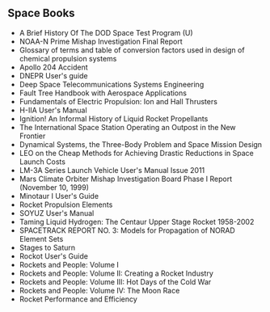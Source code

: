 
<h2>Space Books</h2>


<ul>

                             

 <li><a target="_blank" href="https://github.com/manjunath5496/Space-Books/blob/master/spc(1).pdf" style="text-decoration:none;">A Brief History Of The DOD Space Test Program (U)</a></li>

 <li><a target="_blank" href="https://github.com/manjunath5496/Space-Books/blob/master/spc(2).pdf" style="text-decoration:none;">NOAA-N Prime Mishap Investigation Final Report</a></li>

<li><a target="_blank" href="https://github.com/manjunath5496/Space-Books/blob/master/spc(3).pdf" style="text-decoration:none;">Glossary of terms and table of conversion factors used in design of chemical propulsion systems</a></li>
 <li><a target="_blank" href="https://github.com/manjunath5496/Space-Books/blob/master/spc(4).pdf" style="text-decoration:none;">Apollo 204 Accident</a></li>                              
<li><a target="_blank" href="https://github.com/manjunath5496/Space-Books/blob/master/spc(5).pdf" style="text-decoration:none;">DNEPR User's guide</a></li>
<li><a target="_blank" href="https://github.com/manjunath5496/Space-Books/blob/master/spc(6).pdf" style="text-decoration:none;">Deep Space Telecommunications
Systems Engineering</a></li>
 <li><a target="_blank" href="https://github.com/manjunath5496/Space-Books/blob/master/spc(7).pdf" style="text-decoration:none;">Fault Tree Handbook with Aerospace Applications </a></li>

 <li><a target="_blank" href="https://github.com/manjunath5496/Space-Books/blob/master/spc(8).pdf" style="text-decoration:none;"> Fundamentals of Electric
Propulsion: Ion and Hall Thrusters </a></li>
   <li><a target="_blank" href="https://github.com/manjunath5496/Space-Books/blob/master/spc(9).pdf" style="text-decoration:none;">H-IIA User's Manual</a></li>
  
   
 <li><a target="_blank" href="https://github.com/manjunath5496/Space-Books/blob/master/spc(10).pdf" style="text-decoration:none;">Ignition! An Informal History of Liquid Rocket Propellants </a></li>                              
<li><a target="_blank" href="https://github.com/manjunath5496/Space-Books/blob/master/spc(11).pdf" style="text-decoration:none;">The International Space Station
Operating an Outpost in the New Frontier</a></li>
<li><a target="_blank" href="https://github.com/manjunath5496/Space-Books/blob/master/spc(12).pdf" style="text-decoration:none;">Dynamical Systems, the Three-Body Problem
and Space Mission Design</a></li>
<li><a target="_blank" href="https://github.com/manjunath5496/Space-Books/blob/master/spc(13).pdf" style="text-decoration:none;">LEO on the Cheap
Methods for Achieving Drastic Reductions in Space Launch Costs</a></li>

<li><a target="_blank" href="https://github.com/manjunath5496/Space-Books/blob/master/spc(14).pdf" style="text-decoration:none;">LM-3A Series Launch Vehicle
User's Manual Issue 2011</a></li>
                              
<li><a target="_blank" href="https://github.com/manjunath5496/Space-Books/blob/master/spc(15).pdf" style="text-decoration:none;">Mars Climate Orbiter Mishap Investigation Board
Phase I Report (November 10, 1999)</a></li>

<li><a target="_blank" href="https://github.com/manjunath5496/Space-Books/blob/master/spc(16).pdf" style="text-decoration:none;">Minotaur I User's Guide</a></li>

  <li><a target="_blank" href="https://github.com/manjunath5496/Space-Books/blob/master/spc(17).pdf" style="text-decoration:none;">Rocket Propulsion Elements</a></li>   
  
<li><a target="_blank" href="https://github.com/manjunath5496/Space-Books/blob/master/spc(18).pdf" style="text-decoration:none;">SOYUZ User's Manual</a></li> 

  
<li><a target="_blank" href="https://github.com/manjunath5496/Space-Books/blob/master/spc(19).pdf" style="text-decoration:none;">Taming Liquid Hydrogen: The Centaur Upper Stage Rocket 1958-2002</a></li> 

<li><a target="_blank" href="https://github.com/manjunath5496/Space-Books/blob/master/spc(20).pdf" style="text-decoration:none;">SPACETRACK REPORT NO. 3: Models for Propagation of NORAD Element Sets</a></li>

<li><a target="_blank" href="https://github.com/manjunath5496/Space-Books/blob/master/spc(21).pdf" style="text-decoration:none;">Stages to Saturn</a></li>
<li><a target="_blank" href="https://github.com/manjunath5496/Space-Books/blob/master/spc(22).pdf" style="text-decoration:none;">Rockot User's
Guide</a></li> 
 <li><a target="_blank" href="https://github.com/manjunath5496/Space-Books/blob/master/spc(23).pdf" style="text-decoration:none;">Rockets and People: Volume I</a></li> 
 

   <li><a target="_blank" href="https://github.com/manjunath5496/Space-Books/blob/master/spc(24).pdf" style="text-decoration:none;">Rockets and People: Volume II: Creating a Rocket Industry</a></li>
 
   <li><a target="_blank" href="https://github.com/manjunath5496/Space-Books/blob/master/spc(25).pdf" style="text-decoration:none;">Rockets and People: 
Volume III: Hot Days of the Cold War</a></li>                              
 <li><a target="_blank" href="https://github.com/manjunath5496/Space-Books/blob/master/spc(26).pdf" style="text-decoration:none;">Rockets and People: Volume IV: The Moon Race</a></li>
 <li><a target="_blank" href="https://github.com/manjunath5496/Space-Books/blob/master/spc(27).pdf" style="text-decoration:none;">Rocket Performance and Efficiency</a></li> 
 </ul>
  
  
  
